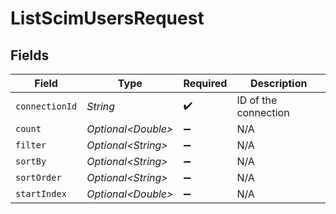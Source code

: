 # ListScimUsersRequest


## Fields

| Field                | Type                 | Required             | Description          |
| -------------------- | -------------------- | -------------------- | -------------------- |
| `connectionId`       | *String*             | :heavy_check_mark:   | ID of the connection |
| `count`              | *Optional\<Double>*  | :heavy_minus_sign:   | N/A                  |
| `filter`             | *Optional\<String>*  | :heavy_minus_sign:   | N/A                  |
| `sortBy`             | *Optional\<String>*  | :heavy_minus_sign:   | N/A                  |
| `sortOrder`          | *Optional\<String>*  | :heavy_minus_sign:   | N/A                  |
| `startIndex`         | *Optional\<Double>*  | :heavy_minus_sign:   | N/A                  |